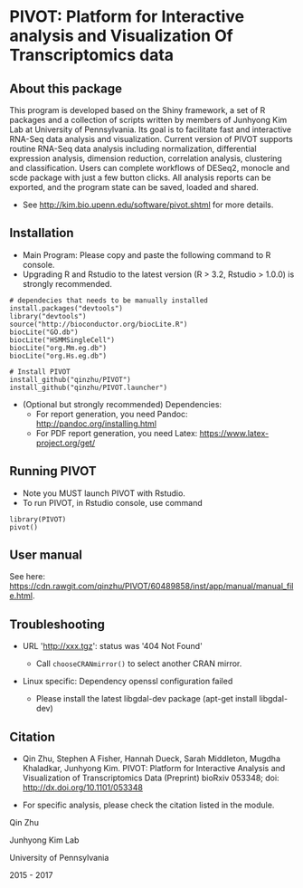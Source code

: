 # PIVOT: Platform for Interactive analysis and Visualization Of Transcriptomics data

## About this package
This program is developed based on the Shiny framework, a set of R packages and a 
collection of scripts written by members of Junhyong Kim Lab at University of Pennsylvania. 
Its goal is to facilitate fast and interactive RNA-Seq data analysis and visualization. 
Current version of PIVOT supports routine RNA-Seq data analysis including normalization, 
differential expression analysis, dimension reduction, correlation analysis, clustering and 
classification. Users can complete workflows of DESeq2, monocle and scde package with
just a few button clicks. All analysis reports can be exported, and the program state can be
saved, loaded and shared.
  * See http://kim.bio.upenn.edu/software/pivot.shtml for more details.

## Installation
  * Main Program: Please copy and paste the following command to R console. 
  * Upgrading R and Rstudio to the latest version (R > 3.2, Rstudio > 1.0.0) is strongly recommended. 

```
# dependecies that needs to be manually installed
install.packages("devtools")
library("devtools")
source("http://bioconductor.org/biocLite.R")  
biocLite("GO.db")
biocLite("HSMMSingleCell")
biocLite("org.Mm.eg.db")
biocLite("org.Hs.eg.db")

# Install PIVOT
install_github("qinzhu/PIVOT")
install_github("qinzhu/PIVOT.launcher")
```
 * (Optional but strongly recommended) Dependencies:
   * For report generation, you need Pandoc: http://pandoc.org/installing.html
   * For PDF report generation, you need Latex: https://www.latex-project.org/get/

## Running PIVOT
  * Note you MUST launch PIVOT with Rstudio.
  * To run PIVOT, in Rstudio console, use command 
```
library(PIVOT)
pivot()
```

## User manual
See here: https://cdn.rawgit.com/qinzhu/PIVOT/60489858/inst/app/manual/manual_file.html.

## Troubleshooting
 * URL 'http://xxx.tgz': status was '404 Not Found'
   * Call `chooseCRANmirror()` to select another CRAN mirror.
   
 * Linux specific: Dependency openssl configuration failed
   * Please install the latest libgdal-dev package (apt-get install libgdal-dev)
   
## Citation

* Qin Zhu, Stephen A Fisher, Hannah Dueck, Sarah Middleton, Mugdha Khaladkar, Junhyong Kim. PIVOT: Platform for Interactive Analysis and Visualization of Transcriptomics Data (Preprint) bioRxiv 053348; doi: http://dx.doi.org/10.1101/053348

* For specific analysis, please check the citation listed in the module.



Qin Zhu

Junhyong Kim Lab

University of Pennsylvania

2015 - 2017
